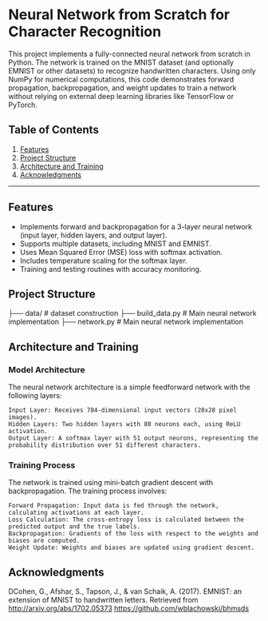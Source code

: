 # Neural Network from Scratch for Character Recognition

This project implements a fully-connected neural network from scratch in Python. The network is trained on the MNIST dataset (and optionally EMNIST or other datasets) to recognize handwritten characters. Using only NumPy for numerical computations, this code demonstrates forward propagation, backpropagation, and weight updates to train a network without relying on external deep learning libraries like TensorFlow or PyTorch.

## Table of Contents
1. [Features](#features)
2. [Project Structure](#project-structure)
3. [Architecture and Training](#training-and-evaluation)
4. [Acknowledgments](#acknowledgments)

---

## Features

- Implements forward and backpropagation for a 3-layer neural network (input layer, hidden layers, and output layer).
- Supports multiple datasets, including MNIST and EMNIST.
- Uses Mean Squared Error (MSE) loss with softmax activation.
- Includes temperature scaling for the softmax layer.
- Training and testing routines with accuracy monitoring.

## Project Structure

├── data/                        # dataset construction
├── build_data.py                # Main neural network implementation
├── network.py                   # Main neural network implementation

## Architecture and Training

### Model Architecture

The neural network architecture is a simple feedforward network with the following layers:

    Input Layer: Receives 784-dimensional input vectors (28x28 pixel images).
    Hidden Layers: Two hidden layers with 80 neurons each, using ReLU activation.
    Output Layer: A softmax layer with 51 output neurons, representing the probability distribution over 51 different characters.

### Training Process

The network is trained using mini-batch gradient descent with backpropagation. The training process involves:

    Forward Propagation: Input data is fed through the network, calculating activations at each layer.
    Loss Calculation: The cross-entropy loss is calculated between the predicted output and the true labels.
    Backpropagation: Gradients of the loss with respect to the weights and biases are computed.
    Weight Update: Weights and biases are updated using gradient descent.

## Acknowledgments

DCohen, G., Afshar, S., Tapson, J., & van Schaik, A. (2017). EMNIST: an extension of MNIST to handwritten letters. Retrieved from http://arxiv.org/abs/1702.05373
https://github.com/wblachowski/bhmsds